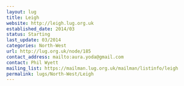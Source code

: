 ```yaml
---
layout: lug
title: Leigh
website: http://leigh.lug.org.uk
established_date: 2014/03
status: Starting
last_update: 03/2014
categories: North-West
url: http://lug.org.uk/node/185
contact_address: mailto:aura.yoda@gmail.com
contact: Phil Wyett
mailing_list: https://mailman.lug.org.uk/mailman/listinfo/leigh
permalink: lugs/North-West/Leigh
---
```

